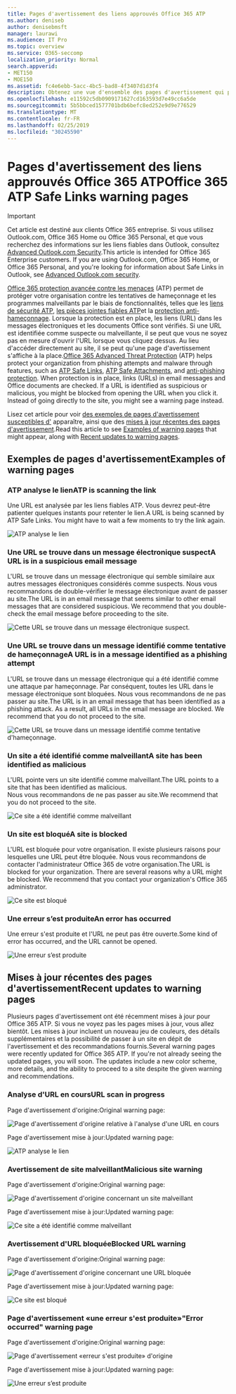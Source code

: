 ```yaml
---
title: Pages d'avertissement des liens approuvés Office 365 ATP
ms.author: deniseb
author: denisebmsft
manager: laurawi
ms.audience: IT Pro
ms.topic: overview
ms.service: O365-seccomp
localization_priority: Normal
search.appverid:
- MET150
- MOE150
ms.assetid: fc4e6ebb-5acc-4bc5-bad8-4f3407d1d3f4
description: Obtenez une vue d'ensemble des pages d'avertissement qui peuvent s'afficher lorsque la protection avancée contre les menaces d'Office 365 est au travail.
ms.openlocfilehash: e11592c5db0909171627cd163593d7e49cc6a5de
ms.sourcegitcommit: 5b5bbced1577701bdb6befc8ed252e9d9e776529
ms.translationtype: MT
ms.contentlocale: fr-FR
ms.lasthandoff: 02/25/2019
ms.locfileid: "30245590"
---
```

# <a name="office-365-atp-safe-links-warning-pages"></a><span data-ttu-id="366a5-103">Pages d'avertissement des liens approuvés Office 365 ATP</span><span class="sxs-lookup"><span data-stu-id="366a5-103">Office 365 ATP Safe Links warning pages</span></span>

> [!IMPORTANT]
> <span data-ttu-id="366a5-p101">Cet article est destiné aux clients Office 365 entreprise. Si vous utilisez Outlook.com, Office 365 Home ou Office 365 Personal, et que vous recherchez des informations sur les liens fiables dans Outlook, consultez [Advanced Outlook.com Security](https://support.office.com/article/advanced-outlook-com-security-for-office-365-subscribers-882d2243-eab9-4545-a58a-b36fee4a46e2).</span><span class="sxs-lookup"><span data-stu-id="366a5-p101">This article is intended for Office 365 Enterprise customers. If you are using Outlook.com, Office 365 Home, or Office 365 Personal, and you're looking for information about Safe Links in Outlook, see [Advanced Outlook.com security](https://support.office.com/article/advanced-outlook-com-security-for-office-365-subscribers-882d2243-eab9-4545-a58a-b36fee4a46e2).</span></span>

<span data-ttu-id="366a5-p102">[Office 365 protection avancée contre les menaces](office-365-atp.md) (ATP) permet de protéger votre organisation contre les tentatives de hameçonnage et les programmes malveillants par le biais de fonctionnalités, telles que les [liens de sécurité ATP](atp-safe-links.md), [les pièces jointes fiables ATP](atp-safe-attachments.md)et la [protection anti-hameçonnage](anti-phishing-protection.md). Lorsque la protection est en place, les liens (URL) dans les messages électroniques et les documents Office sont vérifiés. Si une URL est identifiée comme suspecte ou malveillante, il se peut que vous ne soyez pas en mesure d'ouvrir l'URL lorsque vous cliquez dessus. Au lieu d'accéder directement au site, il se peut qu'une page d'avertissement s'affiche à la place.</span><span class="sxs-lookup"><span data-stu-id="366a5-p102">[Office 365 Advanced Threat Protection](office-365-atp.md) (ATP) helps protect your organization from phishing attempts and malware through features, such as [ATP Safe Links](atp-safe-links.md), [ATP Safe Attachments](atp-safe-attachments.md), and [anti-phishing protection](anti-phishing-protection.md). When protection is in place, links (URLs) in email messages and Office documents are checked. If a URL is identified as suspicious or malicious, you might be blocked from opening the URL when you click it. Instead of going directly to the site, you might see a warning page instead.</span></span> 
  
<span data-ttu-id="366a5-110">Lisez cet article pour voir [des exemples de pages d'avertissement susceptibles d'](atp-safe-links-warning-pages.md#examples) apparaître, ainsi que des [mises à jour récentes des pages d'avertissement](atp-safe-links-warning-pages.md#updates).</span><span class="sxs-lookup"><span data-stu-id="366a5-110">Read this article to see [Examples of warning pages](atp-safe-links-warning-pages.md#examples) that might appear, along with [Recent updates to warning pages](atp-safe-links-warning-pages.md#updates).</span></span>
  
## <a name="examples-of-warning-pages"></a><span data-ttu-id="366a5-111">Exemples de pages d'avertissement</span><span class="sxs-lookup"><span data-stu-id="366a5-111">Examples of warning pages</span></span>

### <a name="atp-is-scanning-the-link"></a><span data-ttu-id="366a5-112">ATP analyse le lien</span><span class="sxs-lookup"><span data-stu-id="366a5-112">ATP is scanning the link</span></span>

<span data-ttu-id="366a5-p103">Une URL est analysée par les liens fiables ATP. Vous devrez peut-être patienter quelques instants pour retenter le lien.</span><span class="sxs-lookup"><span data-stu-id="366a5-p103">A URL is being scanned by ATP Safe Links. You might have to wait a few moments to try the link again.</span></span>

![ATP analyse le lien](media/ee8dd5ed-6b91-4248-b054-12b719e8d0ed.png)

### <a name="a-url-is-in-a-suspicious-email-message"></a><span data-ttu-id="366a5-116">Une URL se trouve dans un message électronique suspect</span><span class="sxs-lookup"><span data-stu-id="366a5-116">A URL is in a suspicious email message</span></span>

<span data-ttu-id="366a5-p104">L'URL se trouve dans un message électronique qui semble similaire aux autres messages électroniques considérés comme suspects. Nous vous recommandons de double-vérifier le message électronique avant de passer au site.</span><span class="sxs-lookup"><span data-stu-id="366a5-p104">The URL is in an email message that seems similar to other email messages that are considered suspicious. We recommend that you double-check the email message before proceeding to the site.</span></span>

![Cette URL se trouve dans un message électronique suspect.](media/33f57923-23e3-4b0f-838b-6ad589ba897b.png)

### <a name="a-url-is-in-a-message-identified-as-a-phishing-attempt"></a><span data-ttu-id="366a5-120">Une URL se trouve dans un message identifié comme tentative de hameçonnage</span><span class="sxs-lookup"><span data-stu-id="366a5-120">A URL is in a message identified as a phishing attempt</span></span>

<span data-ttu-id="366a5-p105">L'URL se trouve dans un message électronique qui a été identifié comme une attaque par hameçonnage. Par conséquent, toutes les URL dans le message électronique sont bloquées. Nous vous recommandons de ne pas passer au site.</span><span class="sxs-lookup"><span data-stu-id="366a5-p105">The URL is in an email message that has been identified as a phishing attack. As a result, all URLs in the email message are blocked. We recommend that you do not proceed to the site.</span></span>

![Cette URL se trouve dans un message identifié comme tentative d'hameçonnage.](media/6e544a28-0604-4821-aba6-d5a57bb917e5.png)

### <a name="a-site-has-been-identified-as-malicious"></a><span data-ttu-id="366a5-125">Un site a été identifié comme malveillant</span><span class="sxs-lookup"><span data-stu-id="366a5-125">A site has been identified as malicious</span></span>

<span data-ttu-id="366a5-126">L'URL pointe vers un site identifié comme malveillant.</span><span class="sxs-lookup"><span data-stu-id="366a5-126">The URL points to a site that has been identified as malicious.</span></span>  <br/> <span data-ttu-id="366a5-127">Nous vous recommandons de ne pas passer au site.</span><span class="sxs-lookup"><span data-stu-id="366a5-127">We recommend that you do not proceed to the site.</span></span>

![Ce site a été identifié comme malveillant](media/058883c8-23f0-4672-9c1c-66b084796177.png)

### <a name="a-site-is-blocked"></a><span data-ttu-id="366a5-129">Un site est bloqué</span><span class="sxs-lookup"><span data-stu-id="366a5-129">A site is blocked</span></span>

<span data-ttu-id="366a5-p106">L'URL est bloquée pour votre organisation. Il existe plusieurs raisons pour lesquelles une URL peut être bloquée. Nous vous recommandons de contacter l'administrateur Office 365 de votre organisation.</span><span class="sxs-lookup"><span data-stu-id="366a5-p106">The URL is blocked for your organization. There are several reasons why a URL might be blocked. We recommend that you contact your organization's Office 365 administrator.</span></span>

![Ce site est bloqué](media/6b4bda2d-a1e6-419e-8b10-588e83c3af3f.png)

### <a name="an-error-has-occurred"></a><span data-ttu-id="366a5-134">Une erreur s’est produite</span><span class="sxs-lookup"><span data-stu-id="366a5-134">An error has occurred</span></span>

<span data-ttu-id="366a5-135">Une erreur s'est produite et l'URL ne peut pas être ouverte.</span><span class="sxs-lookup"><span data-stu-id="366a5-135">Some kind of error has occurred, and the URL cannot be opened.</span></span>

![Une erreur s’est produite](media/2f7465a4-1cf4-4c1c-b7d4-3c07e4b795b4.png)

## <a name="recent-updates-to-warning-pages"></a><span data-ttu-id="366a5-137">Mises à jour récentes des pages d'avertissement</span><span class="sxs-lookup"><span data-stu-id="366a5-137">Recent updates to warning pages</span></span>

<span data-ttu-id="366a5-p107">Plusieurs pages d'avertissement ont été récemment mises à jour pour Office 365 ATP. Si vous ne voyez pas les pages mises à jour, vous allez bientôt. Les mises à jour incluent un nouveau jeu de couleurs, des détails supplémentaires et la possibilité de passer à un site en dépit de l'avertissement et des recommandations fournis.</span><span class="sxs-lookup"><span data-stu-id="366a5-p107">Several warning pages were recently updated for Office 365 ATP. If you're not already seeing the updated pages, you will soon. The updates include a new color scheme, more details, and the ability to proceed to a site despite the given warning and recommendations.</span></span>

### <a name="url-scan-in-progress"></a><span data-ttu-id="366a5-141">Analyse d'URL en cours</span><span class="sxs-lookup"><span data-stu-id="366a5-141">URL scan in progress</span></span>

<span data-ttu-id="366a5-142">Page d'avertissement d'origine:</span><span class="sxs-lookup"><span data-stu-id="366a5-142">Original warning page:</span></span>

![Page d'avertissement d'origine relative à l'analyse d'une URL en cours](media/04368763-763f-43d6-94a4-a48291d36893.png)

<span data-ttu-id="366a5-144">Page d'avertissement mise à jour:</span><span class="sxs-lookup"><span data-stu-id="366a5-144">Updated warning page:</span></span>

![ATP analyse le lien](media/ee8dd5ed-6b91-4248-b054-12b719e8d0ed.png)

### <a name="malicious-site-warning"></a><span data-ttu-id="366a5-146">Avertissement de site malveillant</span><span class="sxs-lookup"><span data-stu-id="366a5-146">Malicious site warning</span></span>

<span data-ttu-id="366a5-147">Page d'avertissement d'origine:</span><span class="sxs-lookup"><span data-stu-id="366a5-147">Original warning page:</span></span>

![Page d'avertissement d'origine concernant un site malveillant](media/b9efda09-6dd8-46ef-82cb-56e4d538b8f5.png)

<span data-ttu-id="366a5-149">Page d'avertissement mise à jour:</span><span class="sxs-lookup"><span data-stu-id="366a5-149">Updated warning page:</span></span>

![Ce site a été identifié comme malveillant](media/058883c8-23f0-4672-9c1c-66b084796177.png)

### <a name="blocked-url-warning"></a><span data-ttu-id="366a5-151">Avertissement d'URL bloquée</span><span class="sxs-lookup"><span data-stu-id="366a5-151">Blocked URL warning</span></span>

<span data-ttu-id="366a5-152">Page d'avertissement d'origine:</span><span class="sxs-lookup"><span data-stu-id="366a5-152">Original warning page:</span></span>

![Page d'avertissement d'origine concernant une URL bloquée](media/3d6ba028-30bf-45fc-958e-d3aad3defc83.png)

<span data-ttu-id="366a5-154">Page d'avertissement mise à jour:</span><span class="sxs-lookup"><span data-stu-id="366a5-154">Updated warning page:</span></span>

![Ce site est bloqué](media/6b4bda2d-a1e6-419e-8b10-588e83c3af3f.png)

### <a name="error-occurred-warning-page"></a><span data-ttu-id="366a5-156">Page d'avertissement «une erreur s'est produite»</span><span class="sxs-lookup"><span data-stu-id="366a5-156">"Error occurred" warning page</span></span>

<span data-ttu-id="366a5-157">Page d'avertissement d'origine:</span><span class="sxs-lookup"><span data-stu-id="366a5-157">Original warning page:</span></span>

![Page d'avertissement «erreur s'est produite» d'origine](media/9aaa4383-2f23-48be-bdaa-8efbcb2acc70.png)

<span data-ttu-id="366a5-159">Page d'avertissement mise à jour:</span><span class="sxs-lookup"><span data-stu-id="366a5-159">Updated warning page:</span></span>

![Une erreur s’est produite](media/2f7465a4-1cf4-4c1c-b7d4-3c07e4b795b4.png)
   
